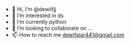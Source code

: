- 👋 Hi, I’m @dewiifjj
- 👀 I’m interested in ds
- 🌱 I’m currently python 
- 💞️ I’m looking to collaborate on ...
- 📫 How to reach me dewifajar441@gmail.com

<!---
dewiifjj/dewiifjj is a ✨ special ✨ repository because its `README.md` (this file) appears on your GitHub profile.
You can click the Preview link to take a look at your changes.
--->
